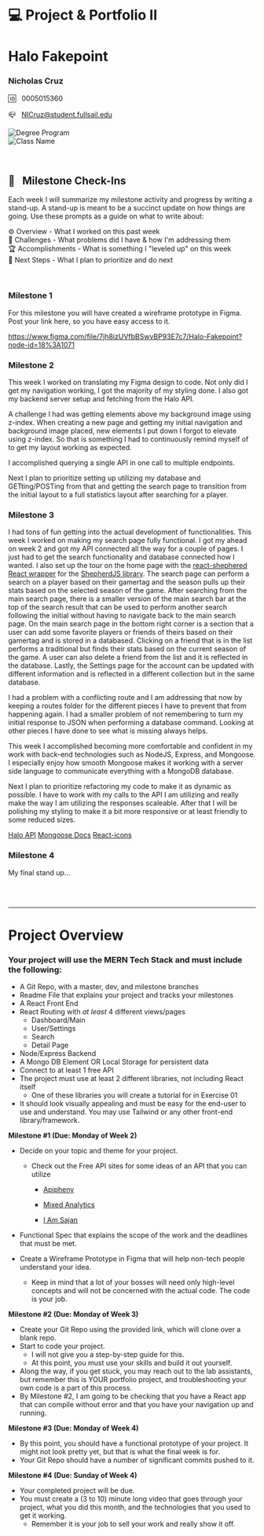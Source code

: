 
# 💻 Project & Portfolio II

# Halo Fakepoint

### Nicholas Cruz

🆔 &nbsp; 0005015360

📪 &nbsp; NICruz@student.fullsail.edu


![Degree Program](https://img.shields.io/badge/Degree-Web%20Development-orange?logo=gnometerminal)
<br>
![Class Name](https://img.shields.io/badge/Class-Project%20and%20Portfolio%20II-orange?logo=react)



<br>

## 📢 &nbsp; Milestone Check-Ins

Each week I will summarize my milestone activity and progress by writing a stand-up. A stand-up is meant to be a succinct update on how things are going. Use these prompts as a guide on what to write about:

⚙️ Overview - What I worked on this past week
<br>
🌵 Challenges - What problems did I have & how I'm addressing them
<br>
🏆 Accomplishments - What is something I "leveled up" on this week
<br>
🔮 Next Steps - What I plan to prioritize and do next

<br>

### Milestone 1

For this milestone you will have created a wireframe prototype in Figma.  Post your link here, so you have easy access to it.

https://www.figma.com/file/7jh8izUVfbBSwvBP93E7c7/Halo-Fakepoint?node-id=18%3A1071
### Milestone 2

This week I worked on translating my Figma design to code. Not only did I get my navigation working, I got the majority of my styling done. I also got my backend server setup and fetching from the Halo API.

A challenge I had was getting elements above my background image using z-index. When creating a new page and getting my initial navigation and background image placed, new elements I put down I forgot to elevate using z-index. So that is something I had to continuously remind myself of to get my layout working as expected.

I accomplished querying a single API in one call to multiple endpoints.

Next I plan to prioritize setting up utilizing my database and GETting/POSTing from that and getting the search page to transition from the initial layout to a full statistics layout after searching for a player.

### Milestone 3

I had tons of fun getting into the actual development of functionalities. This week I worked on making my search page fully functional. I got my ahead on week 2 and got my API connected all the way for a couple of pages. I just had to get the search functionality and database connected how I wanted. I also set up the tour on the home page with the [react-shephered React wrapper](https://github.com/shipshapecode/react-shepherd) for the [ShepherdJS library](https://shepherdjs.dev/). The search page can perform a search on a player based on their gamertag and the season pulls up their stats based on the selected season of the game. After searching from the main search page, there is a smaller version of the main search bar at the top of the search result that can be used to perform another search following the initial without having to navigate back to the main search page. On the main search page in the bottom right corner is a section that a user can add some favorite players or friends of theirs based on their gamertag and is stored in a databased. Clicking on a friend that is in the list performs a traditional but finds their stats based on the current season of the game. A user can also delete a friend from the list and it is reflected in the database. Lastly, the Settings page for the account can be updated with different information and is reflected in a different collection but in the same database.

I had a problem with a conflicting route and I am addressing that now by keeping a routes folder for the different pieces I have to prevent that from happening again. I had a smaller problem of not remembering to turn my initial response to JSON when performing a database command. Looking at other pieces I have done to see what is missing always helps.

This week I accomplished becoming more comfortable and confident in my work with back-end technologies such as NodeJS, Express, and Mongoose. I especially enjoy how smooth Mongoose makes it working with a server side language to communicate everything with a MongoDB database.

Next I plan to prioritize refactoring my code to make it as dynamic as possible. I have to work with my calls to the API I am utilizing and really make the way I am utilizing the responses scaleable. After that I will be polishing my styling to make it a bit more responsive or at least friendly to some reduced sizes.

[Halo API](https://autocode.com/halo/)
[Mongoose Docs](https://mongoosejs.com/)
[React-icons](https://react-icons.github.io/react-icons)

### Milestone 4

My final stand up...

<br>
<br>
<hr/>

# Project Overview

### Your project will use the MERN Tech Stack and must include the following:

-   A Git Repo, with a master, dev, and milestone branches
-   Readme File that explains your project and tracks your milestones
-   A React Front End
-   React Routing with  _at least_  4 different views/pages
    -   Dashboard/Main
    -   User/Settings
    -   Search
    -   Detail Page
-   Node/Express Backend
-   A Mongo DB Element OR Local Storage for persistent data
-   Connect to at least 1 free API
-   The project must use at least 2 different libraries, not including React itself
    -   One of these libraries you will create a tutorial for in Exercise 01
-   It should look visually appealing and must be easy for the end-user to use and understand. You may use Tailwind or any other front-end library/framework.

**Milestone #1 (Due: Monday of Week 2)**

-   Decide on your topic and theme for your project.
    -   Check out the Free API sites for some ideas of an API that you can utilize
        -   [Apipheny](https://apipheny.io/free-api/)  
            
        -   [Mixed Analytics](https://mixedanalytics.com/blog/list-actually-free-open-no-auth-needed-apis/)  
            
        -   [I Am Sajan](https://iamsajan.com/free-api-without-an-api-key/)  
            
-   Functional Spec that explains the scope of the work and the deadlines that must be met.  
    
-   Create a Wireframe Prototype in Figma that will help non-tech people understand your idea.
    -   Keep in mind that a lot of your bosses will need only high-level concepts and will not be concerned with the actual code. The code is your job.

**Milestone #2 **(Due: Monday of Week 3)****

-   Create your Git Repo using the provided link, which will clone over a blank repo.
-   Start to code your project.
    -   I will not give you a step-by-step guide for this.
    -   At this point, you must use your skills and build it out yourself.
-   Along the way, if you get stuck, you may reach out to the lab assistants, but remember this is YOUR portfolio project, and troubleshooting your own code is a part of this process.
-   By Milestone #2, I am going to be checking that you have a React app that can compile without error and that you have your navigation up and running.

**Milestone #3 **(Due: Monday of Week 4)****

-   By this point, you should have a functional prototype of your project. It might not look pretty yet, but that is what the final week is for.
-   Your Git Repo should have a number of significant commits pushed to it.

**Milestone #4 **(Due: Sunday of Week 4)****

-   Your completed project will be due.
-   You must create a (3 to 10) minute long video that goes through your project, what you did this month, and the technologies that you used to get it working.
    -   Remember it is your job to sell your work and really show it off.
